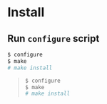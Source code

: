 Install
=======

Run ``configure`` script
------------------------

```bash
$ configure
$ make
# make install
```

> ```bash
> $ configure
> $ make
> # make install
> ```
